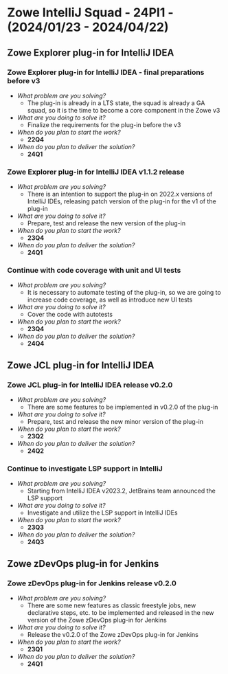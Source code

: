 # Zowe IntelliJ Squad - 24PI1 - (2024/01/23 - 2024/04/22)

## Zowe Explorer plug-in for IntelliJ IDEA

### Zowe Explorer plug-in for IntelliJ IDEA - final preparations before v3
- _What problem are you solving?_
    - The plug-in is already in a LTS state, the squad is already a GA squad, so it is the time to become a core component in the Zowe v3
- _What are you doing to solve it?_
    - Finalize the requirements for the plug-in before the v3
- _When do you plan to start the work?_
    - **22Q4**
- _When do you plan to deliver the solution?_
    - **24Q1**

### Zowe Explorer plug-in for IntelliJ IDEA v1.1.2 release
- _What problem are you solving?_
    - There is an intention to support the plug-in on 2022.x versions of IntelliJ IDEs, releasing patch version of the plug-in for the v1 of the plug-in
- _What are you doing to solve it?_
    - Prepare, test and release the new version of the plug-in
- _When do you plan to start the work?_
    - **23Q4**
- _When do you plan to deliver the solution?_
    - **24Q1**

### Continue with code coverage with unit and UI tests
- _What problem are you solving?_
    - It is necessary to automate testing of the plug-in, so we are going to increase code coverage, as well as introduce new UI tests
- _What are you doing to solve it?_
    - Cover the code with autotests
- _When do you plan to start the work?_
    - **23Q4**
- _When do you plan to deliver the solution?_
    - **24Q4**

## Zowe JCL plug-in for IntelliJ IDEA

### Zowe JCL plug-in for IntelliJ IDEA release v0.2.0
- _What problem are you solving?_
    - There are some features to be implemented in v0.2.0 of the plug-in
- _What are you doing to solve it?_
    - Prepare, test and release the new minor version of the plug-in
- _When do you plan to start the work?_
    - **23Q2**
- _When do you plan to deliver the solution?_
    - **24Q2**

### Continue to investigate LSP support in IntelliJ
- _What problem are you solving?_
    - Starting from IntelliJ IDEA v2023.2, JetBrains team announced the LSP support
- _What are you doing to solve it?_
    - Investigate and utilize the LSP support in IntelliJ IDEs
- _When do you plan to start the work?_
    - **23Q3**
- _When do you plan to deliver the solution?_
    - **24Q3**

## Zowe zDevOps plug-in for Jenkins

### Zowe zDevOps plug-in for Jenkins release v0.2.0
- _What problem are you solving?_
    - There are some new features as classic freestyle jobs, new declarative steps, etc. to be implemented and released in the new version of the Zowe zDevOps plug-in for Jenkins
- _What are you doing to solve it?_
    - Release the v0.2.0 of the Zowe zDevOps plug-in for Jenkins
- _When do you plan to start the work?_
    - **23Q1**
- _When do you plan to deliver the solution?_
    - **24Q1**
